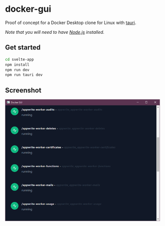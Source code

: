 # docker-gui

Proof of concept for a Docker Desktop clone for Linux with [tauri](https://tauri.studio).

*Note that you will need to have [Node.js](https://nodejs.org) installed.*

## Get started

```bash
cd svelte-app
npm install
npm run dev
npm run tauri dev
```

## Screenshot

![screenshot](screen.png)